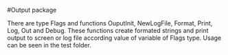 #Output package

There are type Flags and functions OuputInit, NewLogFile, Format, Print, Log, Out and Debug. These functions create formated strings and print output to screen or log file according value of variable of Flags type. Usage can be seen in the test folder.
